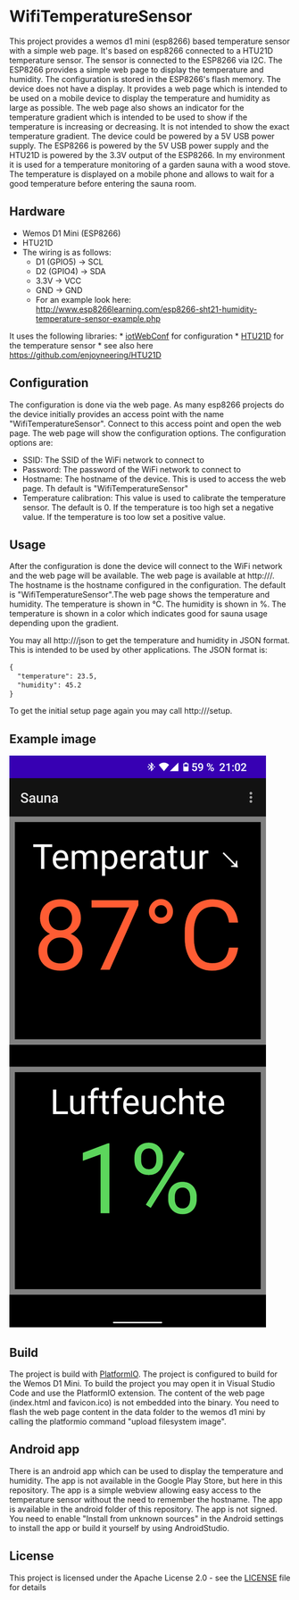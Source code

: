 # WifiTemperatureSensor
This project provides a wemos d1 mini (esp8266) based temperature sensor with a simple web page. 
It's based on esp8266 connected to a HTU21D temperature sensor. The sensor is connected to the ESP8266 via I2C. The ESP8266 provides a simple web page to display the temperature and humidity. The configuration is stored in the ESP8266's flash memory.
The device does not have a display. It provides a web page which is intended to be used on a mobile device to display the temperature and humidity as large as possible.
The web page also shows an indicator for the temperature gradient which is intended to be used to show if the temperature is increasing or decreasing. It is not intended to show the exact temperature gradient.
The device could be powered by a 5V USB power supply. The ESP8266 is powered by the 5V USB power supply and the HTU21D is powered by the 3.3V output of the ESP8266.
In my environment it is used for a temperature monitoring of a garden sauna with a wood stove. The temperature is displayed on a mobile phone and allows to wait for a good temperature before entering the sauna room.

## Hardware
* Wemos D1 Mini (ESP8266)
* HTU21D
* The wiring is as follows:
    * D1 (GPIO5) -> SCL
    * D2 (GPIO4) -> SDA
    * 3.3V -> VCC
    * GND -> GND
    * For an example look here: http://www.esp8266learning.com/esp8266-sht21-humidity-temperature-sensor-example.php

It uses the following libraries:
    * [iotWebConf](https://registry.platformio.org/libraries/prampec/IotWebConf?version=2.3.3) for configuration
    * [HTU21D](https://registry.platformio.org/libraries/enjoyneering/HTU21D) for the temperature sensor
    * see also here https://github.com/enjoyneering/HTU21D

## Configuration
The configuration is done via the web page. As many esp8266 projects do the device initially provides an access point with the name "WifiTemperatureSensor". Connect to this access point and open the web page. The web page will show the configuration options. The configuration options are:
* SSID: The SSID of the WiFi network to connect to
* Password: The password of the WiFi network to connect to
* Hostname: The hostname of the device. This is used to access the web page. Th default is "WifiTemperatureSensor"
* Temperature calibration: This value is used to calibrate the temperature sensor. The default is 0. If the temperature is too high set a negative value. If the temperature is too low set a positive value.


## Usage
After the configuration is done the device will connect to the WiFi network and the web page will be available. The web page is available at http://<hostname>/. The hostname is the hostname configured in the configuration. The default is "WifiTemperatureSensor".The web page shows the temperature and humidity. The temperature is shown in °C. The humidity is shown in %. 
The temperature is shown in a color which indicates good for sauna usage depending upon the gradient.  

You may all http://<hostname>/json to get the temperature and humidity in JSON format. This is intended to be used by other applications. The JSON format is:
```
{
  "temperature": 23.5,
  "humidity": 45.2
}
```
To get the initial setup page again you may call http://<hostname>/setup.

## Example image

![example](https://github.com/fre4242/WifiTemperatureSensor/blob/main/WifiTemperatureSensorSample.png?raw=true)

## Build
The project is build with [PlatformIO](https://platformio.org/). The project is configured to build for the Wemos D1 Mini. To build the project you may open it in Visual Studio Code and use the PlatformIO extension. 
The content of the web page (index.html and favicon.ico) is not embedded into the binary. You need to flash the web page content in the data folder to the wemos d1 mini by calling the platformio command "upload filesystem image". 

## Android app
There is an android app which can be used to display the temperature and humidity. The app is not available in the Google Play Store, but here in this repository.
The app is a simple webview allowing easy access to the temperature sensor without the need to remember the hostname. The app is available in the android folder of this repository. The app is not signed. You need to enable "Install from unknown sources" in the Android settings to install the app or build it yourself by using AndroidStudio.

## License
This project is licensed under the Apache License 2.0 - see the [LICENSE](LICENSE) file for details
